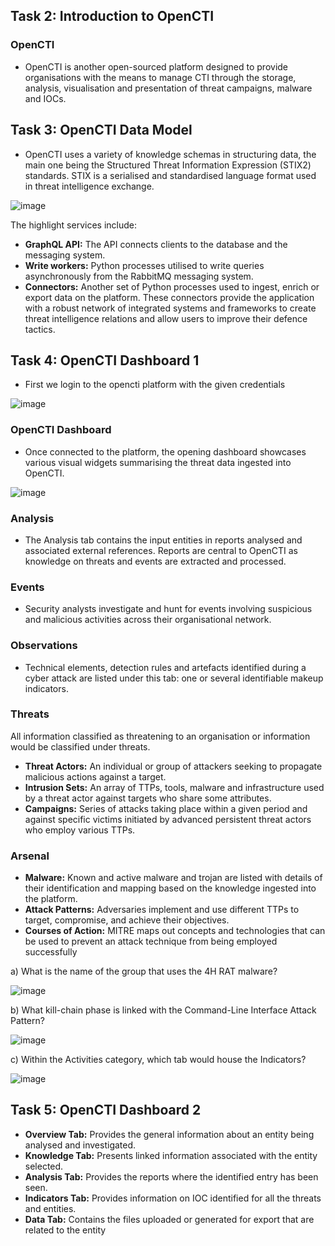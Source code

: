 ## Task 2: Introduction to OpenCTI
### OpenCTI
- OpenCTI is another open-sourced platform designed to provide organisations with the means to manage CTI through the storage, analysis, visualisation and presentation of threat campaigns, malware and IOCs.

## Task 3: OpenCTI Data Model
- OpenCTI uses a variety of knowledge schemas in structuring data, the main one being the Structured Threat Information Expression (STIX2) standards. STIX is a serialised and standardised language format used in threat intelligence exchange.

![image](https://github.com/Akhilkj123/Cyber-Security/assets/65653010/cef84cc0-e544-4049-9f3b-7fec969eb756)

The highlight services include:

- **GraphQL API:** The API connects clients to the database and the messaging system.
- **Write workers:** Python processes utilised to write queries asynchronously from the RabbitMQ messaging system.
- **Connectors:** Another set of Python processes used to ingest, enrich or export data on the platform. These connectors provide the application with a robust network of integrated systems and frameworks to create threat intelligence relations and allow users to improve their defence tactics.

## Task 4: OpenCTI Dashboard 1
- First we login to the opencti platform with the given credentials

![image](https://github.com/Akhilkj123/Cyber-Security/assets/65653010/1c1e77b8-fc72-40ab-99ad-0942195637ab)

### OpenCTI Dashboard
- Once connected to the platform, the opening dashboard showcases various visual widgets summarising the threat data ingested into OpenCTI.

![image](https://github.com/Akhilkj123/Cyber-Security/assets/65653010/e13dbf26-d891-4559-8bc5-6d4f991824a5)

### Analysis
- The Analysis tab contains the input entities in reports analysed and associated external references. Reports are central to OpenCTI as knowledge on threats and events are extracted and processed.


 ### Events
 - Security analysts investigate and hunt for events involving suspicious and malicious activities across their organisational network.


### Observations
- Technical elements, detection rules and artefacts identified during a cyber attack are listed under this tab: one or several identifiable makeup indicators.

### Threats
All information classified as threatening to an organisation or information would be classified under threats.
- **Threat Actors:** An individual or group of attackers seeking to propagate malicious actions against a target.
- **Intrusion Sets:** An array of TTPs, tools, malware and infrastructure used by a threat actor against targets who share some attributes.
- **Campaigns:** Series of attacks taking place within a given period and against specific victims initiated by advanced persistent threat actors who employ various TTPs.

### Arsenal
- **Malware:** Known and active malware and trojan are listed with details of their identification and mapping based on the knowledge ingested into the platform.
- **Attack Patterns:** Adversaries implement and use different TTPs to target, compromise, and achieve their objectives.
- **Courses of Action:** MITRE maps out concepts and technologies that can be used to prevent an attack technique from being employed successfully

a) What is the name of the group that uses the 4H RAT malware?

![image](https://github.com/Akhilkj123/Cyber-Security/assets/65653010/d3cc159a-817b-4e23-a0a6-70a10bc816e3)

b) What kill-chain phase is linked with the Command-Line Interface Attack Pattern? 

![image](https://github.com/Akhilkj123/Cyber-Security/assets/65653010/c899644a-2a42-4b1b-b1a0-62c49d6b2c58)

c) Within the Activities category, which tab would house the Indicators?

![image](https://github.com/Akhilkj123/Cyber-Security/assets/65653010/2b40e8b4-1edf-4409-984d-1b6265e98c86)

## Task 5: OpenCTI Dashboard 2
- **Overview Tab:** Provides the general information about an entity being analysed and investigated.
- **Knowledge Tab:** Presents linked information associated with the entity selected.
- **Analysis Tab:** Provides the reports where the identified entry has been seen.
- **Indicators Tab:** Provides information on IOC identified for all the threats and entities.
- **Data Tab:** Contains the files uploaded or generated for export that are related to the entity

